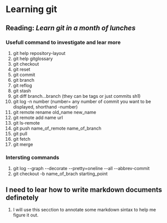 # Learning git
## Reading: *Learn git in a month of lunches*

### Usefull command to investigate and lear more
1. git help repository-layout
2. git help gitglossary
3. git checkout
4. git reset
5. git commit 
6. git branch
7. git reflog
8. git stash
9. git diff branch...branch (they can be tags or just commits sh1)
10. git log -n number (number= any number of commit you want to be displayed, shorthand -number)
11. git remote rename old_name new_name
12. git remote add name url
13. git ls-remote
14. git push name_of_remote name_of_branch
15. git pull
16. git fetch
17. git merge

### Intersting commands
1. git log --graph --decorate --pretty=oneline --all --abbrev-commit
2. git checkout -b name_of_brach starting_point

## I need to lear how to write markdown documents definetely
1. I will use this secction to annotate some markdown sintax to help me figure it out.